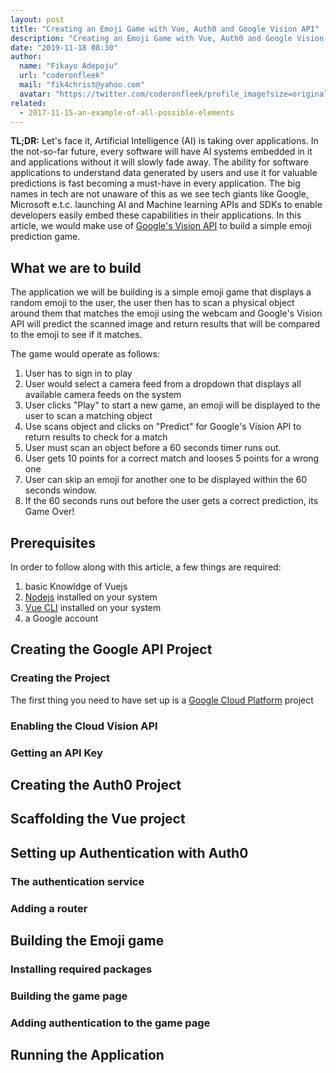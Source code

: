 ```yaml
---
layout: post
title: "Creating an Emoji Game with Vue, Auth0 and Google Vision API"
description: "Creating an Emoji Game with Vue, Auth0 and Google Vision API"
date: "2019-11-18 08:30"
author:
  name: "Fikayo Adepoju"
  url: "coderonfleek"
  mail: "fik4christ@yahoo.com"
  avatar: "https://twitter.com/coderonfleek/profile_image?size=original"
related:
  - 2017-11-15-an-example-of-all-possible-elements
---
```


**TL;DR:** Let's face it, Artificial Intelligence (AI) is taking over applications. In the not-so-far future, every software will have AI systems embedded in it and applications without it will slowly fade away. The ability for software applications to understand data generated by users and use it for valuable predictions is fast becoming a must-have in every application. The big names in tech are not unaware of this as we see tech giants like Google, Microsoft e.t.c. launching AI and Machine learning APIs and SDKs to enable developers easily embed these capabilities in their applications. In this article, we would make use of [Google's Vision API](https://cloud.google.com/vision/) to build a simple emoji prediction game.

## What we are to build

The application we will be building is a simple emoji game that displays a random emoji to the user, the user then has to scan a physical object around them that matches the emoji using the webcam and Google's Vision API will predict the scanned image and return results that will be compared to the emoji to see if it matches.

The game would operate as follows:

1. User has to sign in to play
2. User would select a camera feed from a dropdown that displays all available camera feeds on the system
3. User clicks "Play" to start a new game, an emoji will be displayed to the user to scan a matching object
4. Use scans object and clicks on "Predict" for Google's Vision API to return results to check for a match
5. User must scan an object before a 60 seconds timer runs out.
6. User gets 10 points for a correct match and looses 5 points for a wrong one
7. User can skip an emoji for another one to be displayed within the 60 seconds window.
8. If the 60 seconds runs out before the user gets a correct prediction, its Game Over!

## Prerequisites

In order to follow along with this article, a few things are required:

1. basic Knowldge of Vuejs
2. [Nodejs](https://nodejs.org) installed on your system
3. [Vue CLI](https://cli.vuejs.org/) installed on your system
4. a Google account

## Creating the Google API Project

### Creating the Project

The first thing you need to have set up is a [Google Cloud Platform](https://cloud.google.com) project

### Enabling the Cloud Vision API

### Getting an API Key

## Creating the Auth0 Project

## Scaffolding the Vue project

## Setting up Authentication with Auth0

### The authentication service

### Adding a router

## Building the Emoji game

### Installing required packages

### Building the game page

### Adding authentication to the game page

## Running the Application
